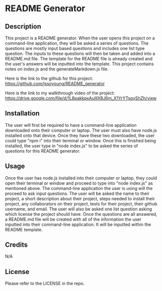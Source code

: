 # README Generator

## Description

This project is a README generator. When the user opens this project on a command-line application, they will be asked a series of questions. The questions are mostly input based questions and includes one list type question. The inputs to these questions will then be taken and added into a README.md file. The template for the README file is already created and the user's answers will be inputted into the template. This project contains notes on index.js and the generateMarkdown.js file.

Here is the link to the github for this project: https://github.com/jssoyoung/README_generator

Here is the link to my walkthrough video of the project: https://drive.google.com/file/d/1L8pakkpxAulllX8J6m_X1YrYTsqyShZh/view

## Installation

The user will first be required to have a command-line application downloaded onto their computer or laptop. The user must also have node.js installed onto that device. Once they have these two downloaded, the user could type "npm i" into their terminal or window. Once this is finished being installed, the user type in "node index.js" to be asked the series of questions for this README generator. 

## Usage

Once the user has node.js installed into their computer or laptop, they could open their terminal or window and proceed to type into "node index.js" as mentioned above. The command-line application the user is using will the proceed to ask input questions. The user will be asked the name to their project, a short description about their project, steps needed to install their project, any collaborators on their project, tests for their project, their github username, and email. The user will also be asked one list question asking which license the project should have. Once the questions are all answered, a README.md file will be created with all of the information the user inputted into their command-line application. It will be inputted within the README template.

## Credits

N/A

## License

Please refer to the LICENSE in the repo.
